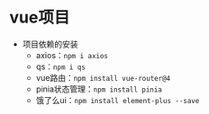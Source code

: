 # vue项目

- 项目依赖的安装
  - axios：`npm i axios`
  - qs：`npm i qs`
  - vue路由：`npm install vue-router@4`
  - pinia状态管理：`npm install pinia`
  - 饿了么ui：`npm install element-plus --save`
  